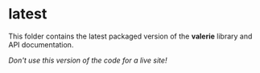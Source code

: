 latest
======

This folder contains the latest packaged version of the **valerie** library and API documentation.

_Don't use this version of the code for a live site!_
